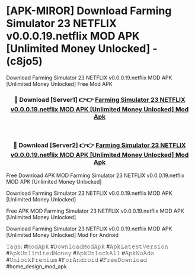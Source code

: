 # [APK-MIROR] Download Farming Simulator 23 NETFLIX v0.0.0.19.netflix MOD APK [Unlimited Money Unlocked] - (c8jo5)
Download Farming Simulator 23 NETFLIX v0.0.0.19.netflix MOD APK [Unlimited Money Unlocked] Free Mod APK

<div align="center">
<h3>🔴 Download [Server1] 👉👉 <a href="https://apk-comot.site?title=Farming_Simulator_23_NETFLIX_v0.0.0.19.netflix_MOD_APK_[Unlimited_Money_Unlocked]">Farming Simulator 23 NETFLIX v0.0.0.19.netflix MOD APK [Unlimited Money Unlocked] Mod Apk</a></h3><br>

<h3>🔴 Download [Server2] 👉👉 <a href="https://apk-comot.site?title=Farming_Simulator_23_NETFLIX_v0.0.0.19.netflix_MOD_APK_[Unlimited_Money_Unlocked]">Farming Simulator 23 NETFLIX v0.0.0.19.netflix MOD APK [Unlimited Money Unlocked] Mod Apk</a></h3>
</div>


Free Download APK MOD Farming Simulator 23 NETFLIX v0.0.0.19.netflix MOD APK [Unlimited Money Unlocked]

Download Farming Simulator 23 NETFLIX v0.0.0.19.netflix MOD APK [Unlimited Money Unlocked] 

Free APK MOD Farming Simulator 23 NETFLIX v0.0.0.19.netflix MOD APK [Unlimited Money Unlocked] 

Download Farming Simulator 23 NETFLIX v0.0.0.19.netflix MOD APK [Unlimited Money Unlocked] Mod For Android

𝚃𝚊𝚐𝚜: #𝙼𝚘𝚍𝙰𝚙𝚔 #𝙳𝚘𝚠𝚗𝚕𝚘𝚊𝚍𝙼𝚘𝚍𝙰𝚙𝚔 #𝙰𝚙𝚔𝙻𝚊𝚝𝚎𝚜𝚝𝚅𝚎𝚛𝚜𝚒𝚘𝚗 #𝙰𝚙𝚔𝚄𝚗𝚕𝚒𝚖𝚒𝚝𝚎𝚍𝙼𝚘𝚗𝚎𝚢 #𝙰𝚙𝚔𝚄𝚗𝚕𝚘𝚌𝚔𝙰𝚕𝚕 #𝙰𝚙𝚔𝙽𝚘𝙰𝚍𝚜 #𝚄𝚗𝚕𝚘𝚌𝚔𝙿𝚛𝚎𝚖𝚒𝚞𝚖 #𝙵𝚘𝚛𝙰𝚗𝚍𝚛𝚘𝚒𝚍 #𝙵𝚛𝚎𝚎𝙳𝚘𝚠𝚗𝚕𝚘𝚊𝚍 #home_design_mod_apk